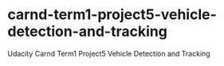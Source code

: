 # carnd-term1-project5-vehicle-detection-and-tracking
Udacity Carnd Term1 Project5 Vehicle Detection and Tracking
